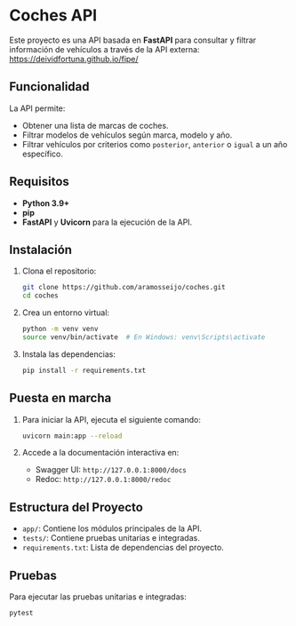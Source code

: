 # Coches API

Este proyecto es una API basada en **FastAPI** para consultar y filtrar información de vehículos a través de la API externa: https://deividfortuna.github.io/fipe/

## Funcionalidad

La API permite:
- Obtener una lista de marcas de coches.
- Filtrar modelos de vehículos según marca, modelo y año.
- Filtrar vehículos por criterios como `posterior`, `anterior` o `igual` a un año específico.

## Requisitos

- **Python 3.9+**
- **pip**
- **FastAPI** y **Uvicorn** para la ejecución de la API.

## Instalación

1. Clona el repositorio:

    ```bash
    git clone https://github.com/aramosseijo/coches.git
    cd coches
    ```

2. Crea un entorno virtual:

    ```bash
    python -m venv venv
    source venv/bin/activate  # En Windows: venv\Scripts\activate
    ```

3. Instala las dependencias:

    ```bash
    pip install -r requirements.txt
    ```

## Puesta en marcha

1. Para iniciar la API, ejecuta el siguiente comando:

    ```bash
    uvicorn main:app --reload
    ```

2. Accede a la documentación interactiva en:

    - Swagger UI: `http://127.0.0.1:8000/docs`
    - Redoc: `http://127.0.0.1:8000/redoc`

## Estructura del Proyecto

- `app/`: Contiene los módulos principales de la API.
- `tests/`: Contiene pruebas unitarias e integradas.
- `requirements.txt`: Lista de dependencias del proyecto.

## Pruebas

Para ejecutar las pruebas unitarias e integradas:

```bash
pytest
